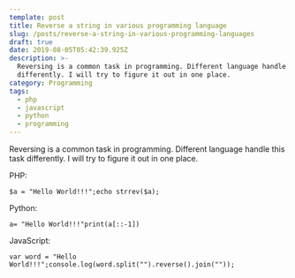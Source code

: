 ```yaml
---
template: post
title: Reverse a string in various programming language
slug: /posts/reverse-a-string-in-various-programming-languages
draft: true
date: 2019-08-05T05:42:39.925Z
description: >-
  Reversing is a common task in programming. Different language handle this task
  differently. I will try to figure it out in one place.
category: Programming
tags:
  - php
  - javascript
  - python
  - programming
---
```

Reversing is a common task in programming. Different language handle this task differently. I will try to figure it out in one place.

PHP:

```
$a = "Hello World!!!";echo strrev($a);
```

Python:

```
a= "Hello World!!!"print(a[::-1])
```

JavaScript:

```
var word = "Hello World!!!";console.log(word.split("").reverse().join(""));
```
